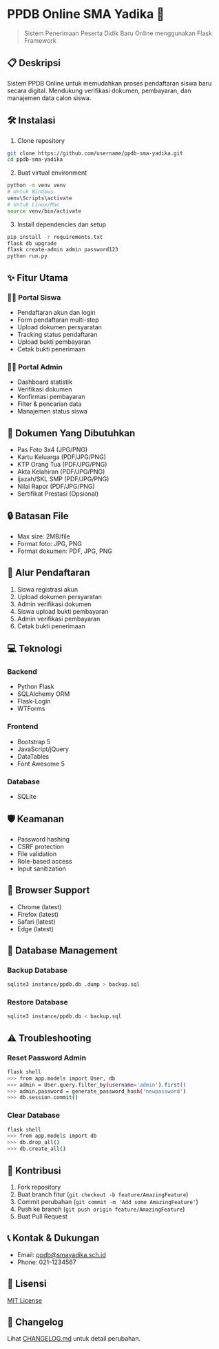 # PPDB Online SMA Yadika 🏫

> Sistem Penerimaan Peserta Didik Baru Online menggunakan Flask Framework

## 📋 Deskripsi
Sistem PPDB Online untuk memudahkan proses pendaftaran siswa baru secara digital. Mendukung verifikasi dokumen, pembayaran, dan manajemen data calon siswa.

## 🛠️ Instalasi

1. Clone repository
```bash
git clone https://github.com/username/ppdb-sma-yadika.git
cd ppdb-sma-yadika
```

2. Buat virtual environment
```bash
python -m venv venv
# Untuk Windows
venv\Scripts\activate
# Untuk Linux/Mac
source venv/bin/activate
```

3. Install dependencies dan setup
```bash
pip install -r requirements.txt
flask db upgrade
flask create-admin admin password123
python run.py
```

## ✨ Fitur Utama

### 👨‍🎓 Portal Siswa
- Pendaftaran akun dan login
- Form pendaftaran multi-step
- Upload dokumen persyaratan
- Tracking status pendaftaran
- Upload bukti pembayaran
- Cetak bukti penerimaan

### 👨‍💼 Portal Admin
- Dashboard statistik
- Verifikasi dokumen
- Konfirmasi pembayaran
- Filter & pencarian data
- Manajemen status siswa

## 📑 Dokumen Yang Dibutuhkan
- Pas Foto 3x4 (JPG/PNG)
- Kartu Keluarga (PDF/JPG/PNG)
- KTP Orang Tua (PDF/JPG/PNG)
- Akta Kelahiran (PDF/JPG/PNG)
- Ijazah/SKL SMP (PDF/JPG/PNG)
- Nilai Rapor (PDF/JPG/PNG)
- Sertifikat Prestasi (Opsional)

## 🔒 Batasan File
- Max size: 2MB/file
- Format foto: JPG, PNG
- Format dokumen: PDF, JPG, PNG

## 🔄 Alur Pendaftaran
1. Siswa registrasi akun
2. Upload dokumen persyaratan
3. Admin verifikasi dokumen
4. Siswa upload bukti pembayaran
5. Admin verifikasi pembayaran
6. Cetak bukti penerimaan

## 💻 Teknologi

### Backend
- Python Flask
- SQLAlchemy ORM
- Flask-Login
- WTForms

### Frontend
- Bootstrap 5
- JavaScript/jQuery
- DataTables
- Font Awesome 5

### Database
- SQLite

## 🛡️ Keamanan
- Password hashing
- CSRF protection
- File validation
- Role-based access
- Input sanitization

## 📱 Browser Support
- Chrome (latest)
- Firefox (latest)
- Safari (latest)
- Edge (latest)

## 💾 Database Management

### Backup Database
```bash
sqlite3 instance/ppdb.db .dump > backup.sql
```

### Restore Database
```bash
sqlite3 instance/ppdb.db < backup.sql
```

## ⚠️ Troubleshooting

### Reset Password Admin
```bash
flask shell
>>> from app.models import User, db
>>> admin = User.query.filter_by(username='admin').first()
>>> admin.password = generate_password_hash('newpassword')
>>> db.session.commit()
```

### Clear Database
```bash
flask shell
>>> from app.models import db
>>> db.drop_all()
>>> db.create_all()
```

## 🤝 Kontribusi
1. Fork repository
2. Buat branch fitur (`git checkout -b feature/AmazingFeature`)
3. Commit perubahan (`git commit -m 'Add some AmazingFeature'`)
4. Push ke branch (`git push origin feature/AmazingFeature`)
5. Buat Pull Request

## 📞 Kontak & Dukungan
- Email: ppdb@smayadika.sch.id
- Phone: 021-1234567

## 📜 Lisensi
[MIT License](LICENSE)

## 🔄 Changelog
Lihat [CHANGELOG.md](CHANGELOG.md) untuk detail perubahan.
